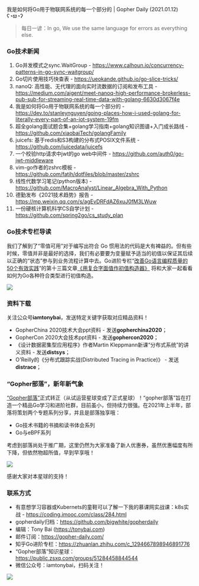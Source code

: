 我是如何将Go用于物联网系统的每一个部分的 | Gopher Daily (2021.01.12) ʕ◔ϖ◔ʔ

>每日一谚：In go, We use the same language for errors as everything else.

### Go技术新闻

1. Go并发模式之sync.WaitGroup - https://www.calhoun.io/concurrency-patterns-in-go-sync-waitgroup/
2. Go切片使用技巧快查表 - https://ueokande.github.io/go-slice-tricks/
3. nanoQ: 高性能、无代理的面向实时流数据的订阅和发布工具 - https://medium.com/aigent/meet-nanoq-high-performance-brokerless-pub-sub-for-streaming-real-time-data-with-golang-6630d3067f4e
4. 我是如何将Go用于物联网系统的每一个部分的 - https://dev.to/stanleynguyen/going-places-how-i-used-golang-for-literally-every-part-of-an-iot-system-19fm
5. 超全golang面试题合集+golang学习指南+golang知识图谱+入门成长路线 - https://github.com/xiaobaiTech/golangFamily
6. juicefs: 基于redis和S3构建的分布式POSIX文件系统 - https://github.com/juicedata/juicefs
7. 一个校验http请求中jwt的go web中间件 -  https://github.com/auth0/go-jwt-middleware
8. vim-go作者的zshrc模板 - https://github.com/fatih/dotfiles/blob/master/zshrc
9. 线性代数学习笔记(python版本) - https://github.com/MacroAnalyst/Linear_Algebra_With_Python
10. 德勤发布《2021技术趋势》报告 - https://mp.weixin.qq.com/s/agEvDRFdAZ6xuJ0fM3LWuw
11. 一份硬核计算机科学CS自学计划 - https://github.com/spring2go/cs_study_plan

### Go技术专栏导读

我们了解到了“零值可用”对于编写出符合 Go 惯用法的代码是大有裨益的。但有些时候，零值并非是最好的选择，我们有必要要为变量赋予适当的初值以保证其后续以正确的“状态”参与到业务流程计算中去。Go进阶专栏“[改善Go语⾔编程质量的50个有效实践](https://www.imooc.com/read/87)”的第十三篇文章[《用复合字面值作初值构造器》](https://www.imooc.com/read/87/article/2382) 将和大家一起看看如何为Go各种符合类型进行初值构造。

![](http://image.tonybai.com/img/202011/go-column-pgo-with-qr-and-text.png)

### 资料下载

关注公众号**iamtonybai**，发送特定关键字获取对应精品资料！

* GopherChina 2020技术大会ppt资料 - 发送**gopherchina2020**；
* GopherCon 2020大会技术ppt资料 - 发送**gophercon2020**；
* 《设计数据密集型应用程序》作者Martin Kleppmann新课“分布式系统”的讲义资料 - 发送**distsys**；
* O'Reilly的《分布式跟踪实战(Distributed Tracing in Practice)》 - 发送**distrace**；

### “Gopher部落”，新年新气象

[“Gopher部落”](https://public.zsxq.com/groups/51284458844544)正式转正（从试运营星球变成了正式星球）！“gopher部落”旨在打造一个精品Go学习和进阶社群，目前虽小，但持续力很强。在2021年上半年，部落将策划两个专题系列分享，并且是部落独享哦：

* Go技术书籍的书摘和读书体会系列
* Go与eBPF系列

考虑到部落尚处于推广期，这里仍然为大家准备了新人优惠券，虽然优惠幅度有所下降，但依然物超所值，早到早享哦！

![](http://image.tonybai.com/img/202011/gopher-tribe-zsxq.png)

感谢大家对本星球的支持！

### 联系方式

* 有意想学习容器或Kubernets的童鞋可以了解一下我的慕课网实战课：k8s实战 - https://coding.imooc.com/class/284.html
* gopherdaily归档：https://github.com/bigwhite/gopherdaily
* 编辑：Tony Bai (https://tonybai.com)
* 邮件订阅：https://gopher-daily.com/
* 知乎Go进阶专栏：https://zhuanlan.zhihu.com/c_1294667898946891776
* “Gopher部落”知识星球：https://public.zsxq.com/groups/51284458844544
* 微信公众号：iamtonybai，扫码关注！

![](http://image.tonybai.com/img/202011/qrcode_for_iamtonybai.jpg)
